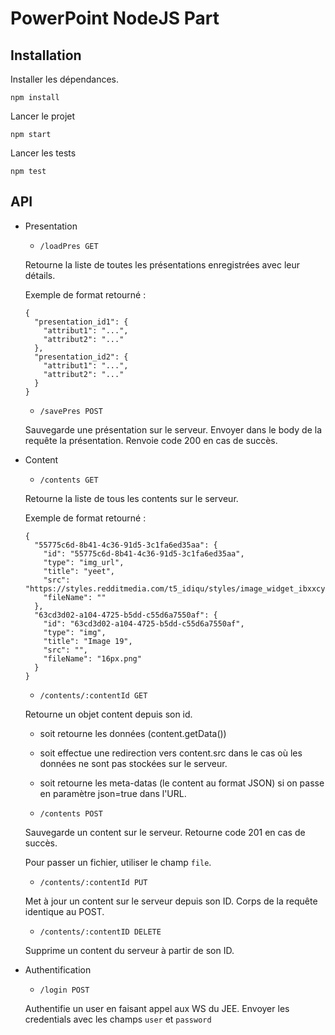 # PowerPoint NodeJS Part

## Installation

Installer les dépendances.

`npm install`

Lancer le projet

`npm start`

Lancer les tests

`npm test`

## API

* Presentation
  * `/loadPres GET`

  Retourne la liste de toutes les présentations enregistrées avec leur détails.

  Exemple de format retourné :


  ```
  {
    "presentation_id1": {
      "attribut1": "...",
      "attribut2": "..."
    },
    "presentation_id2": {
      "attribut1": "...",
      "attribut2": "..."
    }
  }
  ```

  * `/savePres POST`

  Sauvegarde une présentation sur le serveur.
  Envoyer dans le body de la requête la présentation. Renvoie code 200 en cas de succès.


* Content

  * `/contents GET`

  Retourne la liste de tous les contents sur le serveur.

  Exemple de format retourné :

  ```
  {
    "55775c6d-8b41-4c36-91d5-3c1fa6ed35aa": {
      "id": "55775c6d-8b41-4c36-91d5-3c1fa6ed35aa",
      "type": "img_url",
      "title": "yeet",
      "src": "https://styles.redditmedia.com/t5_idiqu/styles/image_widget_ibxxcyly92u01.png",
      "fileName": ""
    },
    "63cd3d02-a104-4725-b5dd-c55d6a7550af": {
      "id": "63cd3d02-a104-4725-b5dd-c55d6a7550af",
      "type": "img",
      "title": "Image 19",
      "src": "",
      "fileName": "16px.png"
    }
  }
  ```

  * `/contents/:contentId GET`

  Retourne un objet content depuis son id.
    * soit retourne les données (content.getData())
    * soit effectue une redirection vers content.src dans le cas où les données ne sont pas stockées sur le serveur.
    * soit retourne les meta-datas (le content au format JSON) si on passe en paramètre json=true dans l'URL.

  * `/contents POST`

  Sauvegarde un content sur le serveur. Retourne code 201 en cas de succès.

  Pour passer un fichier, utiliser le champ `file`.

  * `/contents/:contentId PUT`

  Met à jour un content sur le serveur depuis son ID. Corps de la requête identique au POST.

  * `/contents/:contentID DELETE`

  Supprime un content du serveur à partir de son ID.


* Authentification

  * `/login POST`

  Authentifie un user en faisant appel aux WS du JEE. Envoyer les credentials avec les champs `user` et `password`
